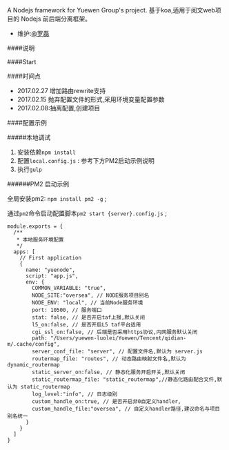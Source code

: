 

A Nodejs framework for Yuewen Group's project. 基于koa,适用于阅文web项目的 Nodejs 前后端分离框架。

* 维护:[@罗磊](luolei@yuewen.com)

####说明

####Start

####时间点


* 2017.02.27 增加路由rewrite支持
* 2017.02.15 抛弃配置文件的形式,采用环境变量配置参数
* 2017.02.08:抽离配置,创建项目



####配置示例


#####本地调试

1. 安装依赖`npm install`
2. 配置`local.config.js` : 参考下方PM2启动示例说明
2. 执行`gulp`


######PM2 启动示例

全局安装pm2: `npm install pm2 -g` ;

通过`pm2`命令启动配置脚本`pm2 start {server}.config.js` ;


```
module.exports = {
  /**
   * 本地服务环境配置
   */
  apps: [
    // First application
    {
      name: "yuenode",
      script: "app.js",
      env: {
        COMMON_VARIABLE: "true",
        NODE_SITE:"oversea", // NODE服务项目别名
        NODE_ENV: "local", // 当前Node服务环境
        port: 10500, // 服务端口
        stat: false, // 是否开启taf上报,默认关闭
        l5_on:false, // 是否开启L5 taf平台适用
        cgi_ssl_on:false, // 后端是否采用https协议,内网服务默认关闭
        path: "/Users/yuewen-luolei/Yuewen/Tencent/qidian-m/.cache/config",
        server_conf_file: "server", // 配置文件名,默认为 server.js
        routermap_file: "routes", // 动态路由映射文件名,默认为 dynamic_routermap
        static_server_on:false, // 静态化服务开启开关,默认关闭
        static_routermap_file: "static_routermap",//静态化路由配合文件,默认为 static_routermap
        log_level:"info", // 日志级别
        custom_handle_on:true, // 是否开启非0自定义handler,
        custom_handle_file:"oversea", // 自定义handler路径,建议命名与项目别名统一
      }
    }
  ]
}

```






